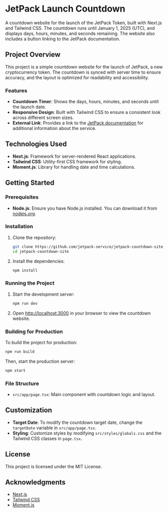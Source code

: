 # JetPack Launch Countdown

A countdown website for the launch of the JetPack Token, built with Next.js and Tailwind CSS. The countdown runs until January 1, 2025 (UTC), and displays days, hours, minutes, and seconds remaining. The website also includes a button linking to the JetPack documentation.

## Project Overview

This project is a simple countdown website for the launch of JetPack, a new cryptocurrency token. The countdown is synced with server time to ensure accuracy, and the layout is optimized for readability and accessibility. 

### Features

- **Countdown Timer**: Shows the days, hours, minutes, and seconds until the launch date.
- **Responsive Design**: Built with Tailwind CSS to ensure a consistent look across different screen sizes.
- **External Link**: Provides a link to the [JetPack documentation](https://docs.jetpack.ws) for additional information about the service.

## Technologies Used

- **Next.js**: Framework for server-rendered React applications.
- **Tailwind CSS**: Utility-first CSS framework for styling.
- **Moment.js**: Library for handling date and time calculations.

## Getting Started

### Prerequisites

- **Node.js**: Ensure you have Node.js installed. You can download it from [nodejs.org](https://nodejs.org/).

### Installation

1. Clone the repository:
   ```bash
   git clone https://github.com/jetpack-service/jetpack-countdown-site.git
   cd jetpack-countdown-site
   ```

2. Install the dependencies:
   ```bash
   npm install
   ```

### Running the Project

1. Start the development server:

   ```bash
   npm run dev
   ```
2. Open [http://localhost:3000](http://localhost:3000) in your browser to view the countdown website.

### Building for Production

To build the project for production:

```bash
npm run build
```

Then, start the production server:

```bash
npm start
```

### File Structure

- `src/app/page.tsx`: Main component with countdown logic and layout.

## Customization

- **Target Date**: To modify the countdown target date, change the `targetDate` variable in `src/app/page.tsx`.
- **Styling**: Customize styles by modifying `src/styles/globals.css` and the Tailwind CSS classes in `page.tsx`.

## License

This project is licensed under the MIT License.

## Acknowledgments

- [Next.js](https://nextjs.org/)
- [Tailwind CSS](https://tailwindcss.com/)
- [Moment.js](https://momentjs.com/)
